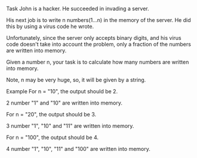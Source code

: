 Task
John is a hacker. He succeeded in invading a server.

His next job is to write n numbers(1...n) in the memory of the server. He did this by using a virus code he wrote.

Unfortunately, since the server only accepts binary digits, and his virus code doesn't take into account the problem, only a fraction of the numbers are written into memory.

Given a number n, your task is to calculate how many numbers are written into memory.

Note, n may be very huge, so, it will be given by a string.

Example
For n = "10", the output should be 2.

2 number "1" and "10" are written into memory.

For n = "20", the output should be 3.

3 number "1", "10" and "11" are written into memory.

For n = "100", the output should be 4.

4 number "1", "10", "11" and "100" are written into memory.